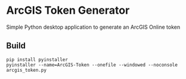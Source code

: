 # ArcGIS Token Generator
Simple Python desktop application to generate an ArcGIS Online token

## Build

```Shell
pip install pyinstaller
pyinstaller --name=ArcGIS-Token --onefile --windowed --noconsole arcgis_token.py
```
